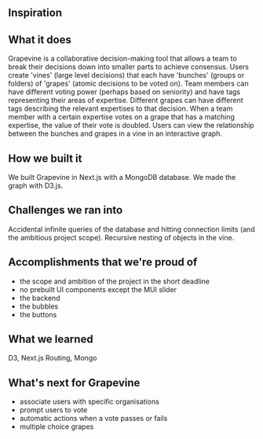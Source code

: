 ## Inspiration

## What it does
Grapevine is a collaborative decision-making tool that allows a team to break their decisions down into smaller parts to achieve consensus. Users create 'vines' (large level decisions) that each have 'bunches' (groups or folders) of 'grapes' (atomic decisions to be voted on). Team members can have different voting power (perhaps based on seniority) and have tags representing their areas of expertise. Different grapes can have different tags describing the relevant expertises to that decision. When a team member with a certain expertise votes on a grape that has a matching expertise, the value of their vote is doubled. Users can view the relationship between the bunches and grapes in a vine in an interactive graph.

## How we built it
We built Grapevine in Next.js with a MongoDB database. We made the graph with D3.js.

## Challenges we ran into
Accidental infinite queries of the database and hitting connection limits (and the ambitious project scope). Recursive nesting of objects in the vine.

## Accomplishments that we're proud of
- the scope and ambition of the project in the short deadline
- no prebuilt UI components except the MUI slider
- the backend
- the bubbles
- the buttons

## What we learned
D3, Next.js Routing, Mongo

## What's next for Grapevine
- associate users with specific organisations
- prompt users to vote
- automatic actions when a vote passes or fails
- multiple choice grapes